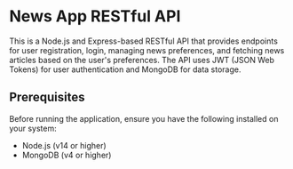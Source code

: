# News App RESTful API

This is a Node.js and Express-based RESTful API that provides endpoints for user registration, login, managing news preferences, and fetching news articles based on the user's preferences. The API uses JWT (JSON Web Tokens) for user authentication and MongoDB for data storage.

## Prerequisites

Before running the application, ensure you have the following installed on your system:

- Node.js (v14 or higher)
- MongoDB (v4 or higher)
